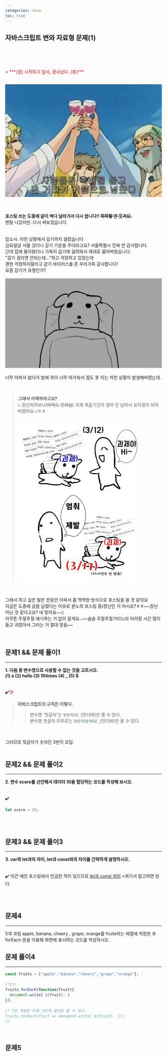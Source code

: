 ```yaml
---
categories: Java
toc: true
---
```


## 자바스크립트 변와 자료형 문제(1)
  <br> 
  <br>
  <br>
  <br>
  > <span style="color: red;">***(경) 시작하기 앞서, 경사났다. (축)*** </span><br>
  <br>
  
  ![첨부1](https://github.com/YuiLoong/YuiLoong.github.io/blob/master/assets/img/20240317_3.jpg?raw=true)
  <br>
  <br>
  <br>
  
  **포스팅 쓰는 도중에 글이 싹다 날라가서 다시 씁니다!! ~~하하핳 안 웃겨요.~~** <br>
  멘탈 나갔지만..다시 써보겠습니다.<br>
  <br>
  <br>
  맙소사. 이런 상황에서 감기까지 걸렸습니다<br>
  금요일날 서울 갔더니 감기 기운을 주더라고요? 서울특별시 진짜 안 감사합니다.<br>
  근데 집에 돌아왔더니 가족이 감기에 걸려와서 제대로 옮아버렸습니다.<br>
  "감기 걸리면 안되는데..."하고 걱정하고 있었는데<br>
  괜한 걱정하지말라고 감기 바이러스를 준 우리가족 감사합니다!<br>
  요즘 감기가 유행인가?<br>
  <br>
  ![첨부2](https://github.com/YuiLoong/YuiLoong.github.io/blob/master/assets/img/20240317_1.jpg?raw=true)
  <br>
  <br>
  너무 아파서 앓다가 밤에 목이 너무 따가워서 잠도 못 자는 저런 상황이 발생해버렸는데.<br>
  <br>
  <br>
  > ***그래서 어떡하라고요?*** <br>
    ㄴ정신차려보니(~~아직도 못차림~~) 과제 제출기간이 얼마 안 남아서 요지경이 되어버렸어요~!ㅎㅎ<br>  
  ![첨부3](https://github.com/YuiLoong/YuiLoong.github.io/blob/master/assets/img/20240317_2.png?raw=true)
  <br>
  <br>
  그래서 하고 싶은 말은 한동안 아파서 좀 딱딱한 방식으로 포스팅을 쓸 것 같아요<br>
  지금은 도중에 글을 날렸다는 이유로 분노의 포스팅 중(장난인 거 아시죠?ㅎㅎ~~장난아닌 것 같다고요? 네 맞아요~~) <br>
  아무튼 주절주절 얘기하는 거 없이 갈게요..~~슬슬 주절주절거리느라 타이핑 시간 많이 들고 귀찮아서 그러는 거 절대 맞음~~
  <br>
  <br>
  <br>
 
  
## 문제1 && 문제 풀이1
___
**1. 다음 중 변수명으로 사용할 수 없는 것을 고르시오.** <br>
**(1) a (2) hello (3) 10times (4) _ (5) $**
<br>
<br>
<br>
✔️<span style="color: red;">3)</span>
<br>
>**자바스크립트의 규칙은 이렇다.** <br>
>> 변수명 '첫글자'는 `영문자`/`$`/`_`(언더바)만 올 수 있다. <br>
>> 변수명 첫글자 이후로는 `영문자`/<span style="color: green;">`숫자`</span>/`$`/`_`(언더바)만 올 수 있다. <br>
<br>
<br>
  그러므로 첫글자가 숫자인 3번이 오답. <br>
<br>

## 문제2 && 문제 풀이2
___
**2. 변수 score를 선언해서 데이터 10을 할당하는 코드를 작성해 보시오.**
<br>
<br>
<br>
  ✔️ 
  ```js
  let score = 10;
  ```
<br>
<br>

## 문제3 && 문제 풀이3
___
**3. var와 let과의 차이, let과 const와의 차이를 간략하게 설명하시오.**
<br>
<br>
<br>
  ✔️ 이건 예전 포스팅에서 언급한 적이 있으므로 [let과 const 차이] <여기서 참고하면 된다.
<br>
  
[let과 const 차이]:https://yuiloong.github.io/java/2024-03-13-java-posting/#%EB%AC%B8%EC%A0%9C-%ED%92%80%EC%9D%B45
<br>
<br>

## 문제4
___
5개 과일 apple, banana, cheery , grape, orange를 fruits라는 배열에 저장한 후 forEach 문을 이용해  화면에 표시하는 코드를 작성하시오.<br>

## 문제 풀이4
  ___
```js
const fruits = ["apple","banana","cheery","grape","orange"];

/*1*/
fruits.forEach(function(fruit){
  document.write(`${fruit}.`)
});

/* 1번 부분은 아래 코드와 같이도 쓸 수 있다.
fruits.forEach(fruit => document.write(`${fruit}. `});
*/
```

<br>

## 문제5
